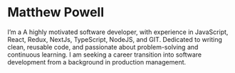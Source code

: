 # Matthew Powell

I’m a A highly motivated software developer, with experience in JavaScript,
React, Redux, NextJs, TypeScript, NodeJS, and GIT. Dedicated to writing clean,
reusable code, and passionate about problem-solving and continuous learning. I
am seeking a career transition into software development from a background in
production management.
